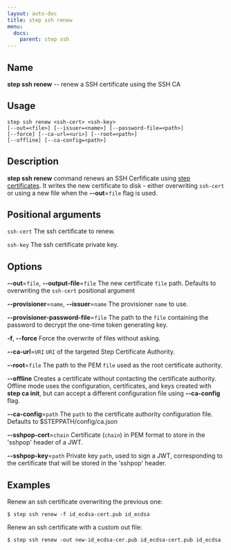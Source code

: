 ```yaml
---
layout: auto-doc
title: step ssh renew
menu:
  docs:
    parent: step ssh
---
```


## Name
**step ssh renew** -- renew a SSH certificate using the SSH CA

## Usage

```raw
step ssh renew <ssh-cert> <ssh-key>
[--out=<file>] [--issuer=<name>] [--password-file=<path>]
[--force] [--ca-url=<uri>] [--root=<path>]
[--offline] [--ca-config=<path>]
```

## Description

**step ssh renew** command renews an SSH Cerfificate
using [step certificates](https://github.com/smallstep/certificates). 
It writes the new certificate to disk - either overwriting `ssh-cert` or
using a new file when the **--out**=`file` flag is used.

## Positional arguments

`ssh-cert`
The ssh certificate to renew.

`ssh-key`
The ssh certificate private key.

## Options


**--out**=`file`, **--output-file**=`file`
The new certificate `file` path. Defaults to overwriting the `ssh-cert` positional argument

**--provisioner**=`name`, **--issuer**=`name`
The provisioner `name` to use.

**--provisioner-password-file**=`file`
The path to the `file` containing the password to decrypt the one-time token
      generating key.

**-f**, **--force**
Force the overwrite of files without asking.

**--ca-url**=`URI`
`URI` of the targeted Step Certificate Authority.

**--root**=`file`
The path to the PEM `file` used as the root certificate authority.

**--offline**
Creates a certificate without contacting the certificate authority. Offline mode
uses the configuration, certificates, and keys created with **step ca init**,
but can accept a different configuration file using **--ca-config** flag.

**--ca-config**=`path`
The `path` to the certificate authority configuration file. Defaults to
$STEPPATH/config/ca.json

**--sshpop-cert**=`chain`
Certificate (`chain`) in PEM format to store in the 'sshpop' header of a JWT.

**--sshpop-key**=`path`
Private key `path`, used to sign a JWT, corresponding to the certificate that will
be stored in the 'sshpop' header.

## Examples

Renew an ssh certificate overwriting the previous one:
```shell
$ step ssh renew -f id_ecdsa-cert.pub id_ecdsa
```

Renew an ssh certificate with a custom out file:
```shell
$ step ssh renew -out new-id_ecdsa-cer.pub id_ecdsa-cert.pub id_ecdsa
```


